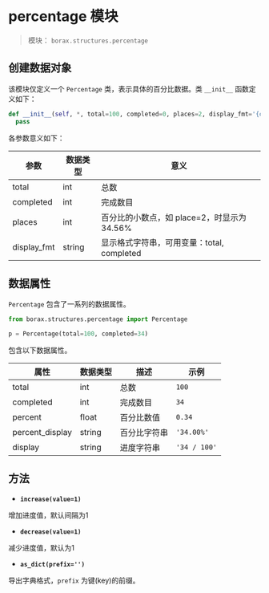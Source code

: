 # percentage 模块

> 模块： `borax.structures.percentage`

## 创建数据对象

该模块仅定义一个 `Percentage` 类，表示具体的百分比数据。类 `__init__` 函数定义如下：

```python
def __init__(self, *, total=100, completed=0, places=2, display_fmt='{completed} / {total}'):
  pass
```

各参数意义如下：

| 参数 | 数据类型 | 意义 |
| ------ | ------ | ------ |
| total | int | 总数 |
| completed | int | 完成数目 |
| places | int | 百分比的小数点，如 place=2，时显示为 34.56% |
| display_fmt | string | 显示格式字符串，可用变量：total, completed |

## 数据属性

`Percentage` 包含了一系列的数据属性。

```python
from borax.structures.percentage import Percentage

p = Percentage(total=100, completed=34)

```

包含以下数据属性。

| 属性 | 数据类型 | 描述 | 示例 |
| ------ | ------ | ------ | ------ |
| total | int | 总数 | `100` |
| completed | int | 完成数目 | `34` |
| percent | float | 百分比数值 | `0.34` |
| percent_display | string | 百分比字符串 | `'34.00%'` |
| display | string | 进度字符串 |  `'34 / 100'`|

## 方法

- **`increase(value=1)`**

增加进度值，默认间隔为1

- **`decrease(value=1)`**

减少进度值，默认为1

- **`as_dict(prefix='')`**

导出字典格式，`prefix` 为键(key)的前缀。


